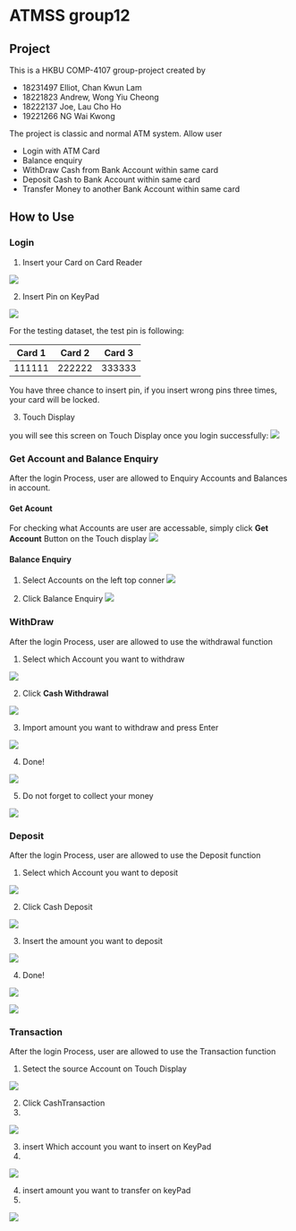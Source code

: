 # ATMSS group12
## Project 
This is a HKBU COMP-4107 group-project created by
- 18231497 Elliot, Chan Kwun Lam
- 18221823 Andrew, Wong Yiu Cheong
- 18222137 Joe, Lau Cho Ho
- 19221266 NG Wai Kwong

The project is classic and normal ATM system. Allow user 
- Login with ATM Card
- Balance enquiry
- WithDraw Cash from Bank Account within same card
- Deposit Cash to Bank Account within same card
- Transfer Money to another Bank Account within same card
## How to Use

### Login
1. Insert your Card on Card Reader

![](https://i.imgur.com/PipPGTs.png)

2. Insert Pin on KeyPad

![](https://i.imgur.com/pZlTXtR.png)

For the testing dataset, the test pin is following:

| Card 1 | Card 2 | Card 3 |
| -------- | -------- | -------- |
| 111111     | 222222     | 333333     |

You have three chance to insert pin, if you insert wrong pins three times, your card will be locked.

3. Touch Display

you will see this screen on Touch Display once you login successfully:
![](https://i.imgur.com/YCYl8DO.png)

### Get Account and Balance Enquiry
After the login Process, user are allowed to Enquiry Accounts and Balances in account.

#### Get Acount
For checking what Accounts are user are accessable, simply click **Get Account** Button on the Touch display 
![](https://i.imgur.com/QHxx3Uy.png)

#### Balance Enquiry
1. Select Accounts on the left top conner
![](https://i.imgur.com/q8X2jkX.png)

2. Click Balance Enquiry
![](https://i.imgur.com/fzPsjIH.png)


### WithDraw
After the login Process, user are allowed to use the withdrawal function
1. Select which Account you want to withdraw


![](https://i.imgur.com/s6ul2NM.png)

2. Click **Cash Withdrawal**

![](https://i.imgur.com/UhrQxKk.png)

3. Import amount you want to withdraw and press Enter

![](https://i.imgur.com/WdElVNa.png)

4. Done!

![](https://i.imgur.com/XhhPB8k.png)

5. Do not forget to collect your money

![](https://i.imgur.com/TO03O7J.png)

### Deposit
After the login Process, user are allowed to use the Deposit function

1. Select which Account you want to deposit

![](https://i.imgur.com/1etVpaO.png)

2. Click Cash Deposit
 

![](https://i.imgur.com/GsOM8KD.png)


3. Insert the amount you want to deposit

![](https://i.imgur.com/jaYgAQc.png)

4. Done!

![](https://i.imgur.com/BhQWULF.png)

![](https://i.imgur.com/paZ5nhQ.png)


### Transaction
After the login Process, user are allowed to use the Transaction function

1. Setect the source Account on Touch Display

![](https://i.imgur.com/vJ4OJiA.png)

2. Click CashTransaction
3. 
![](https://i.imgur.com/v5rT1uE.png)

3. insert Which account you want to insert on KeyPad
4. 
![](https://i.imgur.com/1eTzbZT.png)

4. insert amount you want to transfer on keyPad
5. 
![](https://i.imgur.com/O2RK1mK.png)
